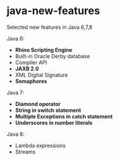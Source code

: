 java-new-features
=================

Selected new features in Java 6,7,8


Java 6:

* **Rhino Scripting Engine**
* Built-in Oracle Derby database
* Compiler API 
* **JAXB 2.0**
* XML Digital Signature
* **Semaphores**

Java 7:

* **Diamond operator**
* **String in switch statement**
* **Multiple Exceptions in catch statement**
* **Underscores in number literals**

Java 8:

* Lambda expressions
* Streams

